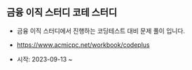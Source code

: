## 금융 이직 스터디 코테 스터디
- 금융 이직 스터디에서 진행하는 코딩테스트 대비 문제 풀이 입니다.


- https://www.acmicpc.net/workbook/codeplus
- 시작: 2023-09-13 ~ 
